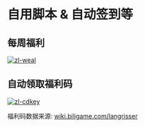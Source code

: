 # 自用脚本 & 自动签到等

## 每周福利

[![zl-weal](https://github.com/PinghuaZhuang/z-cli/actions/workflows/zl-weal.yml/badge.svg?branch=master)](https://github.com/PinghuaZhuang/z-cli/actions/workflows/zl-weal.yml)

## 自动领取福利码

[![zl-cdkey](https://github.com/PinghuaZhuang/z-cli/actions/workflows/zl-cdkey.yml/badge.svg)](https://github.com/PinghuaZhuang/z-cli/actions/workflows/zl-cdkey.yml)

福利码数据来源: [wiki.biligame.com/langrisser](https://wiki.biligame.com/langrisser/%E5%85%91%E6%8D%A2%E7%A0%81)
